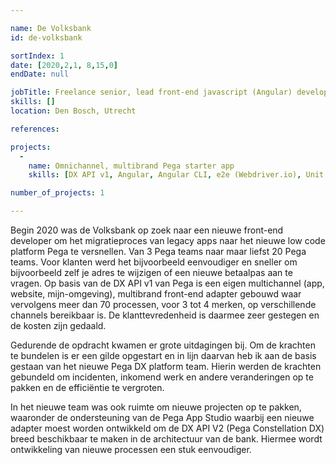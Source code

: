 ```yaml
---

name: De Volksbank
id: de-volksbank

sortIndex: 1
date: [2020,2,1, 8,15,0]
endDate: null

jobTitle: Freelance senior, lead front-end javascript (Angular) developer
skills: []
location: Den Bosch, Utrecht

references:

projects:
  -
    name: Omnichannel, multibrand Pega starter app
    skills: [DX API v1, Angular, Angular CLI, e2e (Webdriver.io), Unit tests, DX API, Microservices, Design systems]

number_of_projects: 1

---
```


Begin 2020 was de Volksbank op zoek naar een nieuwe front-end developer om het migratieproces van legacy apps naar het nieuwe low code platform Pega te versnellen.
Van 3 Pega teams naar maar liefst 20 Pega teams.
Voor klanten werd het bijvoorbeeld eenvoudiger en sneller om bijvoorbeeld zelf je adres te wijzigen of een nieuwe betaalpas aan te vragen.
Op basis van de DX API v1 van Pega is een eigen multichannel (app, website, mijn-omgeving), multibrand front-end adapter gebouwd waar vervolgens meer dan 70 processen, voor 3 tot 4 merken, op verschillende channels bereikbaar is.
De klanttevredenheid is daarmee zeer gestegen en de kosten zijn gedaald.

Gedurende de opdracht kwamen er grote uitdagingen bij. 
Om de krachten te bundelen is er een gilde opgestart en in lijn daarvan heb ik aan de basis gestaan van het nieuwe Pega DX platform team.
Hierin werden de krachten gebundeld om incidenten, inkomend werk en andere veranderingen op te pakken en de efficiëntie te vergroten.

In het nieuwe team was ook ruimte om nieuwe projecten op te pakken, waaronder de ondersteuning van de Pega App Studio waarbij een nieuwe adapter moest worden ontwikkeld om de DX API V2 (Pega Constellation DX) breed beschikbaar te maken in de architectuur van de bank.
Hiermee wordt ontwikkeling van nieuwe processen een stuk eenvoudiger.
